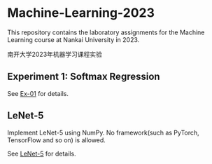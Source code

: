 # Machine-Learning-2023

This repository contains the laboratory assignments for the Machine Learning course at Nankai University in 2023.

南开大学2023年机器学习课程实验

## Experiment 1: Softmax Regression

See [Ex-01](./Ex01-Softmax_Regression/README.md) for details.

## LeNet-5

Implement LeNet-5 using NumPy. No framework(such as PyTorch, TensorFlow and so on) is allowed.

See [LeNet-5](./LeNet-5/LeNet-5实验报告.pdf) for details.
